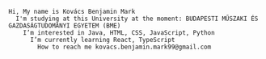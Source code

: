     Hi, My name is Kovács Benjamin Mark
      I'm studying at this University at the moment: BUDAPESTI MŰSZAKI ÉS GAZDASÁGTUDOMÁNYI EGYETEM (BME)
        I’m interested in Java, HTML, CSS, JavaScript, Python
          I’m currently learning React, TypeScript
            How to reach me kovacs.benjamin.mark99@gmail.com

<!---
doki050/doki050 is a ✨ special ✨ repository because its `README.md` (this file) appears on your GitHub profile.
You can click the Preview link to take a look at your changes.
--->
